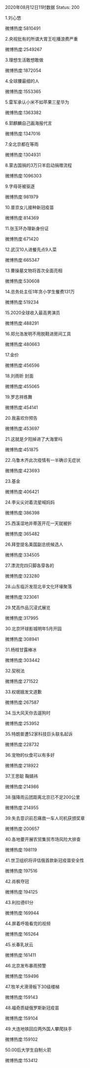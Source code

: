 2020年08月12日11时数据
Status: 200

1.刘心悠

微博热度:5810491

2.央视批有的所谓大胃王吃播浪费严重

微博热度:2549267

3.理想生活敢想敢做

微博热度:1872054

4.全球腰最细的人

微博热度:1553365

5.雷军承认小米不如苹果三星华为

微博热度:1363382

6.郭麒麟自己画海报代言

微博热度:1347016

7.全北京都在等雨

微博热度:1304931

8.蒙古国捐的3万只羊启动捐赠流程

微博热度:1096303

9.字母哥被驱逐

微博热度:981979

10.普京女儿接种新冠疫苗

微博热度:814369

11.张玉环办理新身份证

微博热度:671420

12.武汉10人进餐先点9人菜

微博热度:665347

13.曹操墓文物将首次全面亮相

微博热度:530608

14.总务处主任1年贪小学生餐费131万

微博热度:519234

15.2020全球收入最高男演员

微博热度:488291

16.郑允浩发明不用脱鞋进房间工具

微博热度:480663

17.金价

微博热度:456596

18.刘雨昕 封面

微博热度:455065

19.罗志祥练舞

微博热度:454141

20.我喜欢你预告

微博热度:453697

21.这就是夕阳掉进了大海里吗

微博热度:451875

22.乌鲁木齐此次疫情有一半确诊无症状

微博热度:423693

23.基金

微博热度:406421

24.李尖尖对着流星喊妈妈

微博热度:386398

25.西溪湿地并蒂莲开花一天就被折

微博热度:365482

26.拜登提名美国副总统候选人

微博热度:334505

27.漂流完四只脚各穿各的

微博热度:323280

28.山东临沂发现北辛文化环壕聚落

微博热度:323061

29.梵高作品沉浸式展览

微博热度:317995

30.北京环球影城明年5月开园

微博热度:308941

31.杨枝甘露棒冰

微博热度:303442

32.契税法

微博热度:271522

33.权珉娥发文道歉

微博热度:267587

34.当大风天你去遛狗时

微博热度:253952

35.特朗普遭52家科技巨头联名起诉

微博热度:228732

36.宠物的伙食可以有多好

微博热度:218922

37.王思聪 鞠婧祎

微博热度:214986

38.强降雨云团距离北京已不足200公里

微博热度:214955

39.失去意识前忍痛救一车人司机获颁奖章

微博热度:200657

40.各地要开展农贸集贸市场风险大排查

微博热度:198119

41.世卫组织将评估俄首款新冠疫苗安全性

微博热度:197516

42.肖枫夺冠

微博热度:194125

43.利拉德61分

微博热度:169944

44.屏着呼吸看完的视频

微博热度:165264

45.长春乳状云

微博热度:161411

46.北京发布暴雨预警

微博热度:159496

47.牧羊犬滑滑板下30级楼梯

微博热度:159143

48.福奇质疑俄罗斯新冠疫苗

微博热度:159104

49.大连地铁回应两外国人攀爬扶手

微博热度:159102

50.00后大学生自制火箭

微博热度:153412

